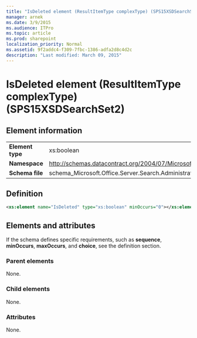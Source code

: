 ```yaml
---
title: "IsDeleted element (ResultItemType complexType) (SPS15XSDSearchSet2)"
manager: arnek
ms.date: 3/9/2015
ms.audience: ITPro
ms.topic: article
ms.prod: sharepoint
localization_priority: Normal
ms.assetid: 9f2addc4-f309-7fbc-1386-adfa2d8c4d2c
description: "Last modified: March 09, 2015"
---
```


# IsDeleted element (ResultItemType complexType) (SPS15XSDSearchSet2)

 
  
## Element information

|||
|:-----|:-----|
|**Element type** <br/> |xs:boolean  <br/> |
|**Namespace** <br/> |http://schemas.datacontract.org/2004/07/Microsoft.Office.Server.Search.Administration  <br/> |
|**Schema file** <br/> |schema_Microsoft.Office.Server.Search.Administration.xsd  <br/> |
   
## Definition

```XML
<xs:element name="IsDeleted" type="xs:boolean" minOccurs="0"></xs:element>

```

## Elements and attributes

If the schema defines specific requirements, such as **sequence**, **minOccurs**, **maxOccurs**, and **choice**, see the definition section. 
  
### Parent elements

None.
  
### Child elements

None.
  
### Attributes

None.
  

